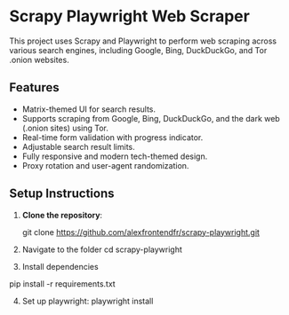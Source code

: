 # Scrapy Playwright Web Scraper

This project uses Scrapy and Playwright to perform web scraping across various search engines, including Google, Bing, DuckDuckGo, and Tor .onion websites.

## Features

- Matrix-themed UI for search results.
- Supports scraping from Google, Bing, DuckDuckGo, and the dark web (.onion sites) using Tor.
- Real-time form validation with progress indicator.
- Adjustable search result limits.
- Fully responsive and modern tech-themed design.
- Proxy rotation and user-agent randomization.

## Setup Instructions

1. **Clone the repository**:

   git clone https://github.com/alexfrontendfr/scrapy-playwright.git

2. Navigate to the folder
   cd scrapy-playwright

3. Install dependencies

pip install -r requirements.txt

4. Set up playwright:
   playwright install
